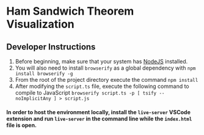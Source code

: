 # Ham Sandwich Theorem Visualization

## Developer Instructions
1. Before beginning, make sure that your system has [NodeJS](https://nodejs.org/en) installed.
2. You will also need to install `browserify` as a global dependency with
    ```npm install browserify -g```
3. From the root of the project directory execute the command
    ```npm install```
4. After modifying the `script.ts` file, execute the following command to compile to JavaScript
    ```browserify script.ts -p [ tsify --noImplicitAny ] > script.js```



#### In order to host the environment locally, install the `live-server` VSCode extension and run `live-server` in the command line while the `index.html` file is open.